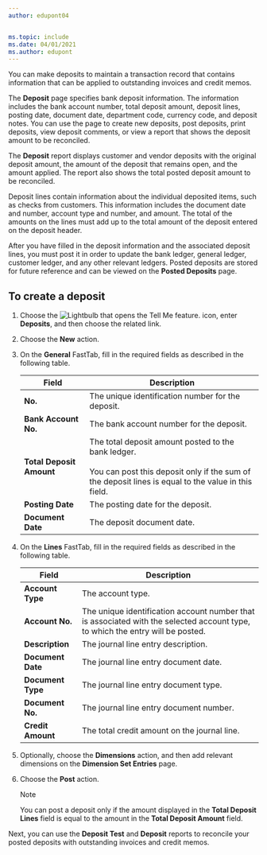 ```yaml
---
author: edupont04


ms.topic: include
ms.date: 04/01/2021
ms.author: edupont
---
```

You can make deposits to maintain a transaction record that contains information that can be applied to outstanding invoices and credit memos.  

The **Deposit** page specifies bank deposit information. The information includes the bank account number, total deposit amount, deposit lines, posting date, document date, department code, currency code, and deposit notes. You can use the page to create new deposits, post deposits, print deposits, view deposit comments, or view a report that shows the deposit amount to be reconciled.

The **Deposit** report displays customer and vendor deposits with the original deposit amount, the amount of the deposit that remains open, and the amount applied. The report also shows the total posted deposit amount to be reconciled.

Deposit lines contain information about the individual deposited items, such as checks from customers. This information includes the document date and number, account type and number, and amount. The total of the amounts on the lines must add up to the total amount of the deposit entered on the deposit header.

After you have filled in the deposit information and the associated deposit lines, you must post it in order to update the bank ledger, general ledger, customer ledger, and any other relevant ledgers. Posted deposits are stored for future reference and can be viewed on the **Posted Deposits** page.

## To create a deposit  
1.  Choose the ![Lightbulb that opens the Tell Me feature.](../../../media/ui-search/search_small.png "Tell me what you want to do") icon, enter **Deposits**, and then choose the related link.  
2.  Choose the **New** action.  
3.  On the **General** FastTab, fill in the required fields as described in the following table.  

    |Field|Description|  
    |---------------------------------|---------------------------------------|  
    |**No.**|The unique identification number for the deposit.|  
    |**Bank Account No.**|The bank account number for the deposit.|  
    |**Total Deposit Amount**|The total deposit amount posted to the bank ledger.<br /><br /> You can post this deposit only if the sum of the deposit lines is equal to the value in this field.|  
    |**Posting Date**|The posting date for the deposit.|  
    |**Document Date**|The deposit document date.|  
4.  On the **Lines** FastTab, fill in the required fields as described in the following table.  

    |Field|Description|  
    |---------------------------------|---------------------------------------|  
    |**Account Type**|The account type.|  
    |**Account No.**|The unique identification account number that is associated with the selected account type, to which the entry will be posted.|  
    |**Description**|The journal line entry description.|  
    |**Document Date**|The journal line entry document date.|  
    |**Document Type**|The journal line entry document type.|  
    |**Document No.**|The journal line entry document number.|  
    |**Credit Amount**|The total credit amount on the journal line.|  

5.  Optionally, choose the **Dimensions** action, and then add relevant dimensions on the **Dimension Set Entries** page.  
6. Choose the **Post** action.  

    > [!NOTE]  
    >  You can post a deposit only if the amount displayed in the **Total Deposit Lines** field is equal to the amount in the **Total Deposit Amount** field.  

Next, you can use the **Deposit Test** and **Deposit** reports to reconcile your posted deposits with outstanding invoices and credit memos.  
